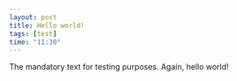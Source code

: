```yaml
---
layout: post
title: Hello world!
tags: [test]
time: "11:30"
---
```


The mandatory text for testing purposes. Again, hello world!

<!-- vim: set tw=80 ft=mkd sw=4 sts=4 et : -->
